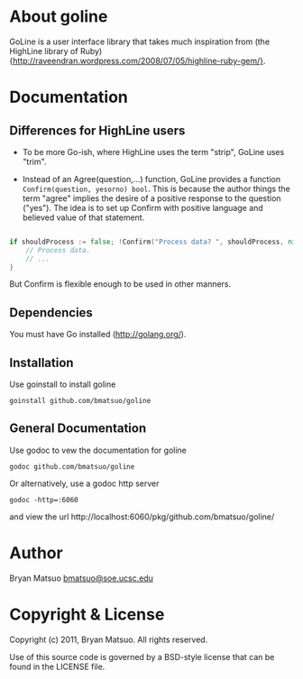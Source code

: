 About goline
=============

GoLine is a user interface library that takes much inspiration from
(the HighLine library of Ruby)
{http://raveendran.wordpress.com/2008/07/05/highline-ruby-gem/}.

Documentation
=============

Differences for HighLine users
------------------------------

* To be more Go-ish, where HighLine uses the term "strip", GoLine uses "trim".

* Instead of an Agree(question,...) function, GoLine provides a function
`Confirm(question, yesorno) bool`. This is because the author things the term
"agree" implies the desire of a positive response to the question ("yes").
The idea is to set up Confirm with positive language and believed value of
that statement.
```go

if shouldProcess := false; !Confirm("Process data? ", shouldProcess, nil) {
    // Process data.
    // ...
}
```
But Confirm is flexible enough to be used in other manners.

Dependencies
-------------

You must have Go installed (http://golang.org/). 

Installation
-------------

Use goinstall to install goline

    goinstall github.com/bmatsuo/goline

General Documentation
---------------------

Use godoc to vew the documentation for goline

    godoc github.com/bmatsuo/goline

Or alternatively, use a godoc http server

    godoc -http=:6060

and view the url http://localhost:6060/pkg/github.com/bmatsuo/goline/

Author
======

Bryan Matsuo <bmatsuo@soe.ucsc.edu>

Copyright & License
===================

Copyright (c) 2011, Bryan Matsuo.
All rights reserved.

Use of this source code is governed by a BSD-style license that can be
found in the LICENSE file.
